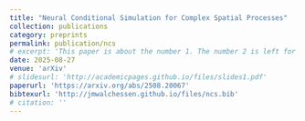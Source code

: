 ```yaml
---
title: "Neural Conditional Simulation for Complex Spatial Processes"
collection: publications
category: preprints
permalink: publication/ncs
# excerpt: 'This paper is about the number 1. The number 2 is left for future work.'
date: 2025-08-27
venue: 'arXiv'
# slidesurl: 'http://academicpages.github.io/files/slides1.pdf'
paperurl: 'https://arxiv.org/abs/2508.20067'
bibtexurl: 'http://jmwalchessen.github.io/files/ncs.bib'
# citation: ''
---
```

<!-- The contents above will be part of a list of publications, if the user clicks the link for the publication than the contents of section will be rendered as a full page, allowing you to provide more information about the paper for the reader. When publications are displayed as a single page, the contents of the above "citation" field will automatically be included below this section in a smaller font. -->
